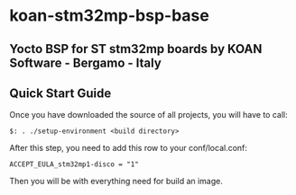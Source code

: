 # koan-stm32mp-bsp-base

Yocto BSP for ST stm32mp boards by KOAN Software - Bergamo - Italy
----------------------------------------------------------------

Quick Start Guide
-----------------

Once you have downloaded the source of all projects, you will have to
call:

`$: . ./setup-environment <build directory>`

After this step, you need to add this row to your conf/local.conf:

`ACCEPT_EULA_stm32mp1-disco = "1"`

Then you will be with everything need for build an image.
